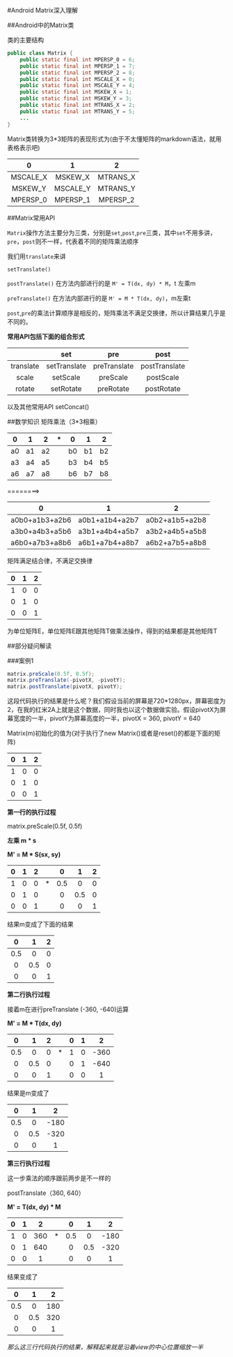 #Android Matrix深入理解


##Android中的Matrix类

类的主要结构

```java
public class Matrix {
    public static final int MPERSP_0 = 6;
    public static final int MPERSP_1 = 7;
    public static final int MPERSP_2 = 8;
    public static final int MSCALE_X = 0;
    public static final int MSCALE_Y = 4;
    public static final int MSKEW_X = 1;
    public static final int MSKEW_Y = 3;
    public static final int MTRANS_X = 2;
    public static final int MTRANS_Y = 5;
    ...
}
```   

Matrix类转换为3*3矩阵的表现形式为(由于不太懂矩阵的markdown语法，就用表格表示吧)

|      0        |      1        |     2     |
| :-----------: | :-----------: | :-------: |
|  MSCALE_X     |   MSKEW_X     | MTRANS_X  |
|   MSKEW_Y     |   MSCALE_Y    | MTRANS_Y  |
| MPERSP_0      |   MPERSP_1    | MPERSP_2  |




##Matrix常用API

`Matrix`操作方法主要分为三类，分别是`set`,`post`,`pre`三类，其中`set`不用多讲，`pre`，`post`则不一样，代表着不同的矩阵乘法顺序

我们用`translate`来讲

`setTranslate() `

`postTranslate()` 在方法内部进行的是 `M' = T(dx, dy) * M`，t 左乘m

`preTranslate()`  在方法内部进行的是 `M' = M * T(dx, dy)`，m左乘t

`post`,`pre`的乘法计算顺序是相反的，矩阵乘法不满足交换律，所以计算结果几乎是不同的。

**常用API包括下面的组合形式**

|         |  set  |   pre  |  post |
| :-----: |:-----:| :----: | :---: |
|translate|setTranslate|preTranslate|postTranslate|
|  scale  |setScale|preScale|postScale|
| rotate  |setRotate|preRotate|postRotate|

以及其他常用API
setConcat()


##数学知识
矩阵乘法（3*3相乘）

| 0 | 1 | 2 |    *   | 0 | 1 | 2 |
|:-:|:-:|:-:|   :-:  |:-:|:-:|:-:|
| a0 | a1 | a2 |     | b0 | b1 | b2 |
| a3 | a4 | a5 |     | b3 | b4 | b5 |
| a6 | a7 | a8 |     | b6 | b7 | b8 |

========>

| 0 | 1 | 2 | 
|:-:|:-:|:-:|
|a0b0+a1b3+a2b6|a0b1+a1b4+a2b7|a0b2+a1b5+a2b8|
|a3b0+a4b3+a5b6|a3b1+a4b4+a5b7|a3b2+a4b5+a5b8|
|a6b0+a7b3+a8b6|a6b1+a7b4+a8b7|a6b2+a7b5+a8b8|

矩阵满足结合律，不满足交换律

|     0   |     1    |     2     |
| :-----: | :------: | :-------: |
|    1    |    0     |     0     |
|    0    |    1     |     0     |
|    0    |    0     |     1     |

为单位矩阵E，单位矩阵E跟其他矩阵T做乘法操作，得到的结果都是其他矩阵T




##部分疑问解读

###案例1
```java
matrix.preScale(0.5f, 0.5f);
matrix.preTranslate(-pivotX, -pivotY);
matrix.postTranslate(pivotX, pivotY);
```
这段代码执行的结果是什么呢？我们假设当前的屏幕是720*1280px，屏幕密度为2，在我的红米2A上就是这个数据，同时我也以这个数据做实验。假设pivotX为屏幕宽度的一半，pivotY为屏幕高度的一半，pivotX = 360, pivotY = 640

Matrix(m)初始化的值为(对于执行了new Matrix()或者是reset()的都是下面的矩阵)

|     0   |     1    |     2     |
| :-----: | :------: | :-------: |
|    1    |    0     |     0     |
|    0    |    1     |     0     |
|    0    |    0     |     1     |


**第一行的执行过程**

matrix.preScale(0.5f, 0.5f)

**左乘 m * s**

**M' = M * S(sx, sy)**


|  0  |  1  |  2  |      |  0  |  1  |  2  |
| :-: | :-: | :-: | :-:  | :-: | :-: | :-: |
|  1  |  0  |  0  |  *   | 0.5 |  0  |  0  |
|  0  |  1  |  0  |      |  0  | 0.5 |  0  |
|  0  |  0  |  1  |      |  0  |  0  |  1  |


结果m变成了下面的结果

| 0 | 1 | 2 |
|:-:|:-:|:-:|
|0.5| 0 | 0 |
| 0 |0.5| 0 |
| 0 | 0 | 1 |


**第二行执行过程**

接着m在进行preTranslate (-360, -640)运算

**M' = M * T(dx, dy)**


| 0 | 1 | 2 |      | 0 | 1 | 2 |
|:-:|:-:|:-:| :-:  |:-:|:-:|:-:|
|0.5| 0 | 0 |  *   | 1 | 0 |-360|
| 0 |0.5| 0 |      | 0 | 1 |-640|  
| 0 | 0 | 1 |      | 0 | 0 | 1 |



结果是m变成了

| 0 | 1 | 2 |
|:-:|:-:|:-:|
|0.5| 0 |-180|
| 0 |0.5|-320|
| 0 | 0 | 1 |

**第三行执行过程**

这一步乘法的顺序跟前两步是不一样的

postTranslate（360, 640）

**M' = T(dx, dy) * M**



| 0 | 1 | 2 |     | 0 | 1 | 2 |
|:-:|:-:|:-:| :-: |:-:|:-:|:-:|
| 1 | 0 |360|  *  |0.5| 0 |-180|
| 0 | 1 |640|     | 0 |0.5|-320|
| 0 | 0 | 1 |     | 0 | 0 | 1 |


结果变成了

| 0 | 1 | 2 |
|:-:|:-:|:-:|
|0.5| 0 |180|
| 0 |0.5|320|
| 0 | 0 | 1 |


*那么这三行代码执行的结果，解释起来就是沿着view的中心位置缩放一半*















